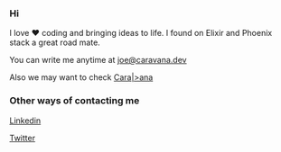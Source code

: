 ### Hi

I love ❤️ coding and bringing ideas to life. I found on Elixir and Phoenix stack a great road mate. 

You can write me anytime at joe@caravana.dev

Also we may want to check [Cara|>ana](https://caravana.dev)


### Other ways of contacting me

[Linkedin](https://www.linkedin.com/in/estevesjoe/)

[Twitter](https://twitter.com/ponyesteves)

